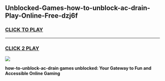 
## Unblocked-Games-how-to-unblock-ac-drain-Play-Online-Free-dzj6f
<h3>
<a href="https://premium76.site?title=how-to-unblock-ac-drain&ref=26A">CLICK TO PLAY</a></h3>
<hr>

<h3>
<a href="https://premium76.site?title=how-to-unblock-ac-drain&ref=26A">CLICK 2 PLAY</a>
  
</h3>

<a href="https://premium76.site?title=how-to-unblock-ac-drain&ref=26A"><img src="https://clearcache.store/games.png"></a>


**how-to-unblock-ac-drain games unblocked: Your Gateway to Fun and Accessible Online Gaming**
